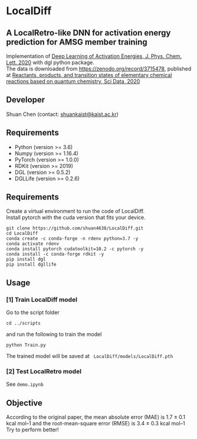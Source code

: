 # LocalDiff
## A LocalRetro-like DNN for activation energy prediction for AMSG member training
Implementation of [Deep Learning of Activation Energies, J. Phys. Chem. Lett. 2020](https://pubs.acs.org/doi/10.1021/acs.jpclett.0c00500) with dgl python package.<br>
The data is downloaded from https://zenodo.org/record/3715478, published at [Reactants, products, and transition states of elementary chemical reactions based on quantum chemistry, Sci Data, 2020](https://www.nature.com/articles/s41597-020-0460-4)

## Developer
Shuan Chen (contact: shuankaist@kaist.ac.kr)<br>

## Requirements
* Python (version >= 3.6) 
* Numpy (version >= 1.16.4) 
* PyTorch (version >= 1.0.0) 
* RDKit (version >= 2019)
* DGL (version >= 0.5.2)
* DGLLife (version >= 0.2.6)

## Requirements
Create a virtual environment to run the code of LocalDiff.<br>
Install pytorch with the cuda version that fits your device.<br>
```
git clone https://github.com/shuan4638/LocalDiff.git
cd LocalDiff
conda create -c conda-forge -n rdenv python=3.7 -y
conda activate rdenv
conda install pytorch cudatoolkit=10.2 -c pytorch -y
conda install -c conda-forge rdkit -y
pip install dgl
pip install dgllife
```


## Usage

### [1] Train LocalDiff model
Go to the script folder
```
cd ../scripts
```
and run the following to train the model
```
python Train.py
```
The trained model will be saved at ` LocalDiff/models/LocalDiff.pth`<br>

### [2] Test LocalRetro model
See `demo.ipynb`

## Objective
According to the original paper, the mean absolute error (MAE) is 1.7 ± 0.1 kcal mol–1 and the root-mean-square error (RMSE) is 3.4 ± 0.3 kcal mol–1<br>
Try to perform better!
